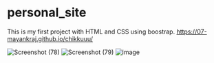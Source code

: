 # personal_site

This is my first project with HTML and CSS using boostrap.
https://07-mayankraj.github.io/chikkuuu/

![Screenshot (78)](https://user-images.githubusercontent.com/87657007/171856598-8b250e71-be72-4e97-8b47-6090d05a3aa2.png)
![Screenshot (79)](https://user-images.githubusercontent.com/87657007/171856999-69f006b0-8557-4029-bc7b-15044aa1b6de.png)
![image](https://user-images.githubusercontent.com/87657007/171856533-c4008f28-d89b-4828-ba80-1fceef9fcece.png)


